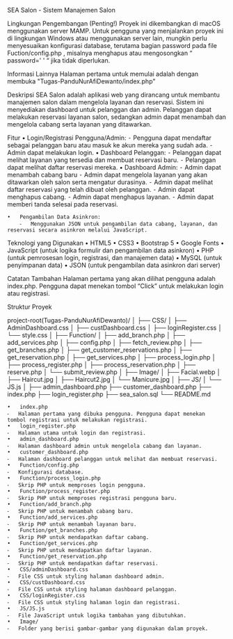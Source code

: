 SEA Salon - Sistem Manajemen Salon

Lingkungan Pengembangan (Penting!)
	Proyek ini dikembangkan di macOS menggunakan server MAMP. Untuk pengguna yang menjalankan proyek ini di lingkungan Windows atau menggunakan server lain, mungkin perlu menyesuaikan konfigurasi database, terutama bagian password pada file Fuction/config.php , misalnya menghapus atau mengosongkan “ password=' ' “ jika tidak diperlukan.

Informasi Lainnya
	Halaman pertama untuk memulai adalah dengan membuka "Tugas-PanduNurAfiDewanto/index.php"

Deskripsi
	SEA Salon adalah aplikasi web yang dirancang untuk membantu manajemen salon dalam mengelola layanan dan reservasi. Sistem ini menyediakan dashboard untuk pelanggan dan admin. Pelanggan dapat melakukan reservasi layanan salon, sedangkan admin dapat menambah dan mengelola cabang serta layanan yang ditawarkan.

Fitur
	•	Login/Registrasi Pengguna/Admin:
		⁃	Pengguna dapat mendaftar sebagai pelanggan baru atau masuk ke akun mereka yang sudah ada.
		⁃	Admin dapat melakukan login.
	•	Dashboard Pelanggan:
		⁃	Pelanggan dapat melihat layanan yang tersedia dan membuat reservasi baru.
		⁃	Pelanggan dapat melihat daftar reservasi mereka.
	•	Dashboard Admin:
		⁃	Admin dapat menambah cabang baru
		⁃	Admin dapat mengelola layanan yang akan ditawarkan oleh salon serta mengatur durasinya.
		⁃	Admin dapat melihat daftar reservasi yang telah dibuat oleh pelanggan.
		⁃   Admin dapat menghapus cabang.
		⁃   Admin dapat menghapus layanan.
		⁃   Admin dapat memberi tanda selesai pada reservasi.

	•	Pengambilan Data Asinkron:
		⁃	Menggunakan JSON untuk pengambilan data cabang, layanan, dan reservasi secara asinkron melalui JavaScript.

Teknologi yang Digunakan
	•	HTML5
	•	CSS3
	•	Bootstrap 5
	•	Google Fonts
	•	JavaScript (untuk logika formulir dan pengambilan data asinkron)
	•	PHP (untuk pemrosesan login, registrasi, dan manajemen data)
	•	MySQL (untuk penyimpanan data)
	•	JSON (untuk pengambilan data asinkron dari server)

Catatan Tambahan
Halaman pertama yang akan dilihat pengguna adalah index.php. Pengguna dapat menekan tombol “Click” untuk melakukan login atau registrasi.

Struktur Proyek

project-root(Tugas-PanduNurAfiDewanto)/
│
├── CSS/
│   ├── AdminDashboard.css
│   ├── custDashboard.css
│   ├── loginRegister.css
│   └── style.css
│
├── Function/
│   ├── add_branch.php
│   ├── add_services.php
│   ├── config.php
│   ├── fetch_review.php
│   ├── get_branches.php
│   ├── get_customer_reservations.php
│   ├── get_reservation.php
│   ├── get_services.php
│   ├── process_login.php
│   ├── process_register.php
│   ├── process_reservation.php
│   ├── reserve.php
│   └── submit_review.php
│
├── Image/
│   ├── Facial.webp
│   ├── Haircut.jpg
│   ├── Haircut2.jpg
│   └── Manicure.jpg
│
├── JS/
│   └── JS.js
│
├── admin_dashboard.php
├── customer_dashboard.php
├── index.php
├── login_register.php
├── sea_salon.sql
└── README.md

	•	index.php
	⁃	Halaman pertama yang dibuka pengguna. Pengguna dapat menekan tombol registrasi untuk melakukan registrasi.
	•	login_register.php
	⁃	Halaman utama untuk login dan registrasi.
	•	admin_dashboard.php
	⁃	Halaman dashboard admin untuk mengelola cabang dan layanan.
	•	customer_dashboard.php
	⁃	Halaman dashboard pelanggan untuk melihat dan membuat reservasi. 
	•	Function/config.php
	⁃	Konfigurasi database.
	•	Function/process_login.php
	⁃	Skrip PHP untuk memproses login pengguna.
	•	Function/process_register.php
	⁃	Skrip PHP untuk memproses registrasi pengguna baru.
	•	Function/add_branch.php
	⁃	Skrip PHP untuk menambah cabang baru.
	•	Function/add_services.php
	⁃	Skrip PHP untuk menambah layanan baru.
	•	Function/get_branches.php
	⁃	Skrip PHP untuk mendapatkan daftar cabang.
	•	Function/get_services.php
	⁃	Skrip PHP untuk mendapatkan daftar layanan.
	•	Function/get_reservation.php
	⁃	Skrip PHP untuk mendapatkan daftar reservasi.
	•	CSS/adminDashboard.css
	⁃	File CSS untuk styling halaman dashboard admin.
	•	CSS/custDashboard.css
	⁃	File CSS untuk styling halaman dashboard pelanggan.
	•	CSS/loginRegister.css
	⁃	File CSS untuk styling halaman login dan registrasi.
	•	JS/JS.js
	⁃	File JavaScript untuk logika tambahan yang dibutuhkan.
	•	Image/
	⁃	Folder yang berisi gambar-gambar yang digunakan dalam proyek.

